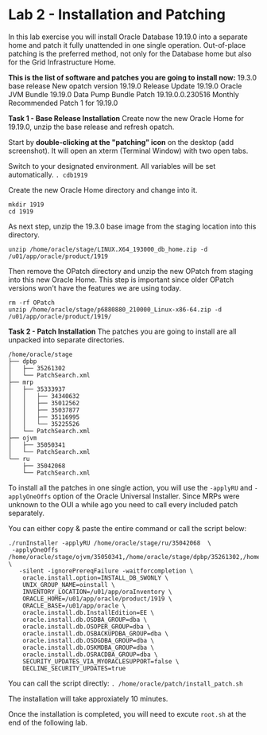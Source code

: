 # Lab 2 - Installation and Patching

In this lab exercise you will install Oracle Database 19.19.0 into a separate home and patch it fully unattended in one single operation. Out-of-place patching is the preferred method, not only for the Database home but also for the Grid Infrastructure Home.

**This is the list of software and patches you are going to install now:**
19.3.0 base release
New opatch version
19.19.0 Release Update
19.19.0 Oracle JVM Bundle
19.19.0 Data Pump Bundle Patch
19.19.0.0.230516 Monthly Recommended Patch 1 for 19.19.0

**Task 1 - Base Release Installation**
Create now the new Oracle Home for 19.19.0, unzip the base release and refresh opatch. 

Start by **double-clicking at the "patching" icon** on the desktop (add screenshot). It will open an xterm (Terminal Window) with two open tabs.

Switch to your designated environment. All variables will be set automatically.
`. cdb1919`

Create the new Oracle Home directory and change into it.
```
mkdir 1919
cd 1919
```

As next step, unzip the 19.3.0 base image from the staging location into this directory.
```
unzip /home/oracle/stage/LINUX.X64_193000_db_home.zip -d /u01/app/oracle/product/1919
```

Then remove the OPatch directory and unzip the new OPatch from staging into this new Oracle Home. This step is important since older OPatch versions won't have the features we are using today.
```
rm -rf OPatch
unzip /home/oracle/stage/p6880880_210000_Linux-x86-64.zip -d /u01/app/oracle/product/1919/
```

**Task 2 - Patch Installation**
The patches you are going to install are all unpacked into separate directories.

```
/home/oracle/stage
├── dpbp
│   ├── 35261302
│   └── PatchSearch.xml
├── mrp
│   ├── 35333937
│   │   ├── 34340632
│   │   ├── 35012562
│   │   ├── 35037877
│   │   ├── 35116995
│   │   └── 35225526
│   └── PatchSearch.xml
├── ojvm
│   ├── 35050341
│   └── PatchSearch.xml
└── ru
    ├── 35042068
    └── PatchSearch.xml
```

To install all the patches in one single action, you will use the `-applyRU` and `-applyOneOffs` option of the Oracle Universal Installer. Since MRPs were unknown to the OUI a while ago you need to call every included patch separately.

You can either copy & paste the entire command or call the script below:

```
./runInstaller -applyRU /home/oracle/stage/ru/35042068  \
 -applyOneOffs /home/oracle/stage/ojvm/35050341,/home/oracle/stage/dpbp/35261302,/home/oracle/stage/mrp/35333937/34340632,/home/oracle/stage/mrp/35333937/35012562,/home/oracle/stage/mrp/35333937/35037877,/home/oracle/stage/mrp/35333937/35116995,/home/oracle/stage/mrp/35333937/35225526 \
   -silent -ignorePrereqFailure -waitforcompletion \
    oracle.install.option=INSTALL_DB_SWONLY \
    UNIX_GROUP_NAME=oinstall \
    INVENTORY_LOCATION=/u01/app/oraInventory \
    ORACLE_HOME=/u01/app/oracle/product/1919 \
    ORACLE_BASE=/u01/app/oracle \
    oracle.install.db.InstallEdition=EE \
    oracle.install.db.OSDBA_GROUP=dba \
    oracle.install.db.OSOPER_GROUP=dba \
    oracle.install.db.OSBACKUPDBA_GROUP=dba \
    oracle.install.db.OSDGDBA_GROUP=dba \
    oracle.install.db.OSKMDBA_GROUP=dba \
    oracle.install.db.OSRACDBA_GROUP=dba \
    SECURITY_UPDATES_VIA_MYORACLESUPPORT=false \
    DECLINE_SECURITY_UPDATES=true
```

You can call the script directly:
`. /home/oracle/patch/install_patch.sh` 

The installation will take approxiately 10 minutes. 

Once the installation is completed, you will need to excute `root.sh` at the end of the following lab.







